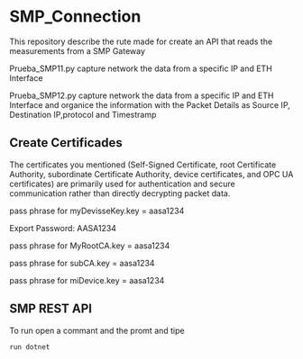 # SMP_Connection

This repository describe the rute made for create an API that reads the measurements from a SMP Gateway

Prueba_SMP11.py capture network the data from a specific IP and ETH Interface

Prueba_SMP12.py capture network the data from a specific IP and ETH Interface and organice the information with the Packet Details as Source IP, Destination IP,protocol and Timestramp



Create Certificades
----------------------------

The certificates you mentioned (Self-Signed Certificate, root Certificate Authority, subordinate Certificate Authority, device certificates, and OPC UA certificates) are primarily used for authentication and secure communication rather than directly decrypting packet data.


pass phrase for myDevisseKey.key = aasa1234

Export Password: AASA1234

pass phrase for MyRootCA.key = aasa1234

pass phrase for subCA.key = aasa1234

pass phrase for miDevice.key = aasa1234


SMP REST API 
---------------------------------

To run open a commant and the promt and tipe


```
run dotnet
```




